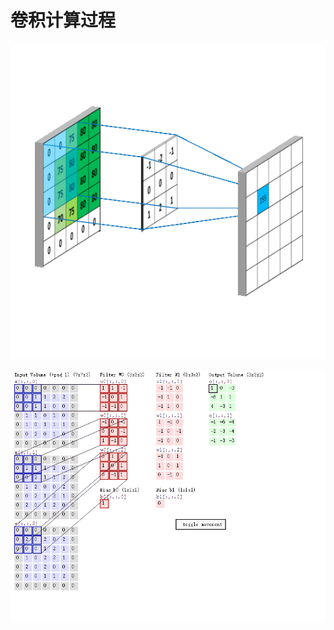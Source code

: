 # 卷积计算过程

![](https://raw.githubusercontent.com/Timehsw/gitnote-images/master/dl/cnn/conv1.gif)

![](https://raw.githubusercontent.com/Timehsw/gitnote-images/master/dl/cnn/conv2.gif)


